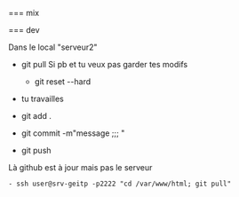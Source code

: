 === mix



=== dev

Dans le local "serveur2"

 - git pull
 Si pb et tu veux pas garder tes modifs 
      - git reset --hard

 - tu travailles
 - git add .
 - git commit -m"message ;;; "
 - git push

 Là github est à jour mais pas le serveur

    - ssh user@srv-geitp -p2222 "cd /var/www/html; git pull"

    